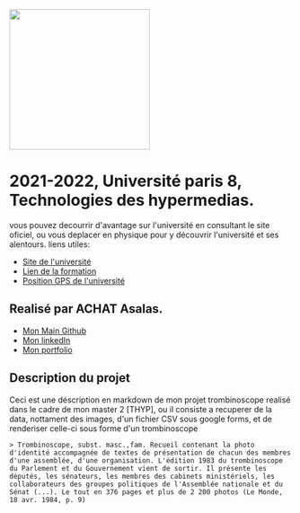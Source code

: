 <img src="https://www.campus-condorcet.fr/medias/photo/logo-paris8_1566477376593-png" width="250"/>

# 2021-2022, Université paris 8, Technologies des hypermedias.
vous pouvez decourrir d'avantage sur l'université en consultant le site oficiel, ou vous deplacer en physique pour y découvrir l'université et ses alentours.
liens utiles:
- [Site de l'université](https://www.univ-paris8.fr/)
- [Lien de la formation](https://www.univ-paris8.fr/-Master-Technologies-de-l-Hypermedia-678-)
- [Position GPS de l'université](https://goo.gl/maps/aGwT9QYng9Pr3ALC9)

## Realisé par ACHAT Asalas.
- [Mon Main Github](https://github.com/achsalsa/)
- [Mon linkedIn](https://www.linkedin.com/in/asalas-achat/)
- [Mon portfolio](https://slsdsigner.com/)

## Description du projet
Ceci est une déscription en markdown de mon projet trombinoscope realisé dans le cadre de mon master 2 [THYP], ou il consiste a recuperer de la data, nottament des images, d'un fichier CSV sous google forms, et de renderiser celle-ci sous forme d'un trombinoscope 

    > Trombinoscope, subst. masc.,fam. Recueil contenant la photo d'identité accompagnée de textes de présentation de chacun des membres d'une assemblée, d'une organisation. L'édition 1983 du trombinoscope du Parlement et du Gouvernement vient de sortir. Il présente les députés, les sénateurs, les membres des cabinets ministériels, les collaborateurs des groupes politiques de l'Assemblée nationale et du Sénat (...). Le tout en 376 pages et plus de 2 200 photos (Le Monde, 18 avr. 1984, p. 9)

